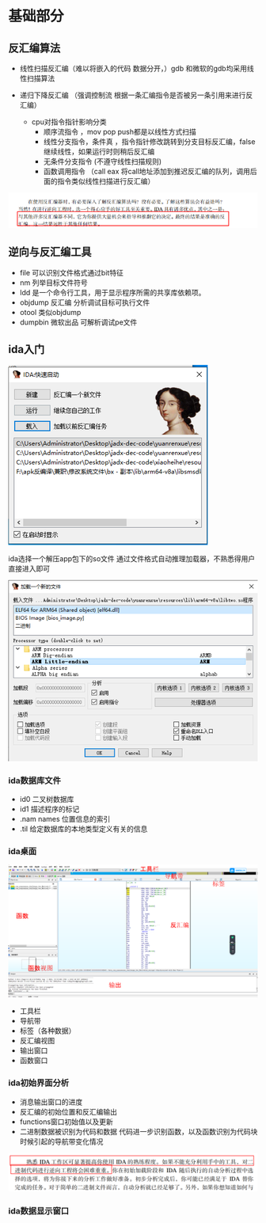 # 基础部分

## 反汇编算法

- 线性扫描反汇编（难以将嵌入的代码 数据分开，）gdb 和微软的gdb均采用线性扫描算法

- 递归下降反汇编 （强调控制流 根据一条汇编指令是否被另一条引用来进行反汇编）
  - cpu对指令指针影响分类
    - 顺序流指令  ，mov pop push都是以线性方式扫描
    - 线性分支指令，条件真 ，指令指针修改跳转到分支目标反汇编，false继续线性，如果运行时则稍后反汇编
    - 无条件分支指令 (不遵守线性扫描规则)
    - 函数调用指令 （call eax 将call地址添加到推迟反汇编的队列，调用后面的指令类似线性扫描进行反汇编）





![image-20240417185724178](../asset/img/image-20240417185724178.png)



## 逆向与反汇编工具

- file 可以识别文件格式通过bit特征
- nm 列举目标文件符号
- ldd 是一个命令行工具，用于显示程序所需的共享库依赖项。
- objdump 反汇编 分析调试目标可执行文件
- otool 类似objdump
- dumpbin 微软出品 可解析调试pe文件



## ida入门

![image-20240417200744809](../asset/img/image-20240417200744809.png)

ida选择一个解压app包下的so文件 通过文件格式自动推理加载器，不熟悉得用户直接进入即可

![image-20240417201131801](../asset/img/image-20240417201131801.png)



### ida数据库文件

- id0 二叉树数据库
- id1 描述程序的标记
- .nam names 位置信息的索引
- .til 给定数据库的本地类型定义有关的信息

### ida桌面

![image-20240417202442143](../asset/img/image-20240417202442143.png)

+ 工具栏
+ 导航带
+ 标签（各种数据）
+ 反汇编视图
+ 输出窗口
+ 函数窗口

### ida初始界面分析

- 消息输出窗口的进度
- 反汇编的初始位置和反汇编输出
- functions窗口初始值以及更新
- 二进制数据被识别为代码和数据 代码进一步识别函数，以及函数识别为代码块时候引起的导航带变化情况



![image-20240417203227230](../asset/img/image-20240417203227230.png)

### ida数据显示窗口


